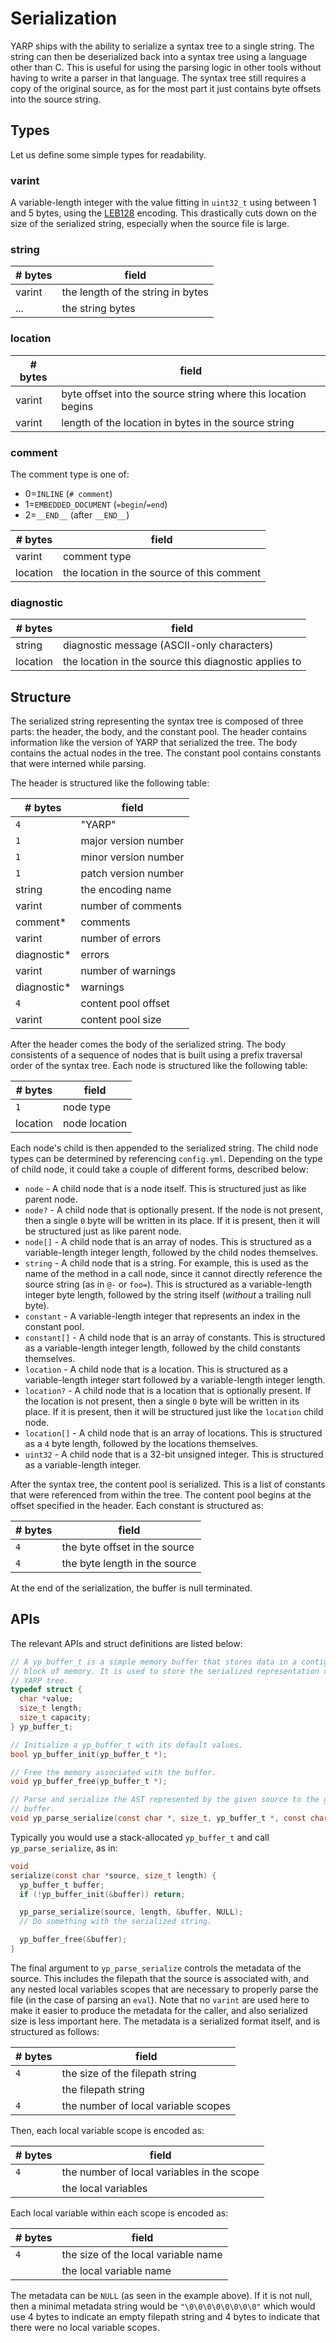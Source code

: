 # Serialization

YARP ships with the ability to serialize a syntax tree to a single string.
The string can then be deserialized back into a syntax tree using a language other than C.
This is useful for using the parsing logic in other tools without having to write a parser in that language.
The syntax tree still requires a copy of the original source, as for the most part it just contains byte offsets into the source string.

## Types

Let us define some simple types for readability.

### varint

A variable-length integer with the value fitting in `uint32_t` using between 1 and 5 bytes, using the [LEB128](https://en.wikipedia.org/wiki/LEB128) encoding.
This drastically cuts down on the size of the serialized string, especially when the source file is large.

### string

| # bytes | field |
| --- | --- |
| varint | the length of the string in bytes |
| ... | the string bytes |

### location

| # bytes | field |
| --- | --- |
| varint | byte offset into the source string where this location begins |
| varint | length of the location in bytes in the source string |

### comment

The comment type is one of:
* 0=`INLINE` (`# comment`)
* 1=`EMBEDDED_DOCUMENT` (`=begin`/`=end`)
* 2=`__END__` (after `__END__`)

| # bytes | field |
| --- | --- |
| varint | comment type |
| location | the location in the source of this comment |

### diagnostic

| # bytes | field |
| --- | --- |
| string | diagnostic message (ASCII-only characters) |
| location | the location in the source this diagnostic applies to |

## Structure

The serialized string representing the syntax tree is composed of three parts: the header, the body, and the constant pool.
The header contains information like the version of YARP that serialized the tree.
The body contains the actual nodes in the tree.
The constant pool contains constants that were interned while parsing.

The header is structured like the following table:

| # bytes | field |
| --- | --- |
| `4` | "YARP" |
| `1` | major version number |
| `1` | minor version number |
| `1` | patch version number |
| string | the encoding name |
| varint | number of comments |
| comment* | comments |
| varint | number of errors |
| diagnostic* | errors |
| varint | number of warnings |
| diagnostic* | warnings |
| `4` | content pool offset |
| varint | content pool size |

After the header comes the body of the serialized string.
The body consistents of a sequence of nodes that is built using a prefix traversal order of the syntax tree.
Each node is structured like the following table:

| # bytes | field |
| --- | --- |
| `1` | node type |
| location | node location |

Each node's child is then appended to the serialized string.
The child node types can be determined by referencing `config.yml`.
Depending on the type of child node, it could take a couple of different forms, described below:

* `node` - A child node that is a node itself. This is structured just as like parent node.
* `node?` - A child node that is optionally present. If the node is not present, then a single `0` byte will be written in its place. If it is present, then it will be structured just as like parent node.
* `node[]` - A child node that is an array of nodes. This is structured as a variable-length integer length, followed by the child nodes themselves.
* `string` - A child node that is a string. For example, this is used as the name of the method in a call node, since it cannot directly reference the source string (as in `@-` or `foo=`). This is structured as a variable-length integer byte length, followed by the string itself (_without_ a trailing null byte).
* `constant` - A variable-length integer that represents an index in the constant pool.
* `constant[]` - A child node that is an array of constants. This is structured as a variable-length integer length, followed by the child constants themselves.
* `location` - A child node that is a location. This is structured as a variable-length integer start followed by a variable-length integer length.
* `location?` - A child node that is a location that is optionally present. If the location is not present, then a single `0` byte will be written in its place. If it is present, then it will be structured just like the `location` child node.
* `location[]` - A child node that is an array of locations. This is structured as a `4` byte length, followed by the locations themselves.
* `uint32` - A child node that is a 32-bit unsigned integer. This is structured as a variable-length integer.

After the syntax tree, the content pool is serialized.
This is a list of constants that were referenced from within the tree.
The content pool begins at the offset specified in the header.
Each constant is structured as:

| # bytes | field |
| --- | --- |
| `4` | the byte offset in the source |
| `4` | the byte length in the source |

At the end of the serialization, the buffer is null terminated.

## APIs

The relevant APIs and struct definitions are listed below:

```c
// A yp_buffer_t is a simple memory buffer that stores data in a contiguous
// block of memory. It is used to store the serialized representation of a
// YARP tree.
typedef struct {
  char *value;
  size_t length;
  size_t capacity;
} yp_buffer_t;

// Initialize a yp_buffer_t with its default values.
bool yp_buffer_init(yp_buffer_t *);

// Free the memory associated with the buffer.
void yp_buffer_free(yp_buffer_t *);

// Parse and serialize the AST represented by the given source to the given
// buffer.
void yp_parse_serialize(const char *, size_t, yp_buffer_t *, const char *);
```

Typically you would use a stack-allocated `yp_buffer_t` and call `yp_parse_serialize`, as in:

```c
void
serialize(const char *source, size_t length) {
  yp_buffer_t buffer;
  if (!yp_buffer_init(&buffer)) return;

  yp_parse_serialize(source, length, &buffer, NULL);
  // Do something with the serialized string.

  yp_buffer_free(&buffer);
}
```

The final argument to `yp_parse_serialize` controls the metadata of the source.
This includes the filepath that the source is associated with, and any nested local variables scopes that are necessary to properly parse the file (in the case of parsing an `eval`).
Note that no `varint` are used here to make it easier to produce the metadata for the caller, and also serialized size is less important here.
The metadata is a serialized format itself, and is structured as follows:

| # bytes | field |
| --- | --- |
| `4` | the size of the filepath string |
| | the filepath string |
| `4` | the number of local variable scopes |

Then, each local variable scope is encoded as:

| # bytes | field |
| --- | --- |
| `4` | the number of local variables in the scope |
| | the local variables |

Each local variable within each scope is encoded as:

| # bytes | field |
| --- | --- |
| `4` | the size of the local variable name |
| | the local variable name |

The metadata can be `NULL` (as seen in the example above).
If it is not null, then a minimal metadata string would be `"\0\0\0\0\0\0\0\0"` which would use 4 bytes to indicate an empty filepath string and 4 bytes to indicate that there were no local variable scopes.
